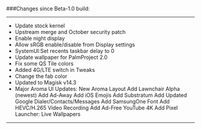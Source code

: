 
###Changes since Beta-1.0 build:

---------------------------------------------------
* Update stock kernel
* Upstream merge and October security patch
* Enable night display
* Allow sRGB enable/disable from Display settings
* SystemUI:Set recents taskbar delay to 0
* Update wallpaper for PalmProject 2.0
* Fix some QS Tile colors
* Added 4G/LTE switch in Tweaks
* Change the fab color
* Updated to Magisk v14.3
* Major Aroma UI Updates:
        New Aroma Layout
	Add Lawnchair Alpha (newest)
	Add Ad-Away
	Add iOS Emojis
	Add Substratum
	Add Updated Google Dialer/Contacts/Messages
	Add SamsungOne Font
	Add HEVC/H.265 Video Recording
	Add Ad-Free YouTube 4K
	Add Pixel Launcher: Live Wallpapers
	
---------------------------------------------------------
